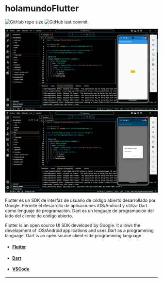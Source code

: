 # holamundoFlutter

![GitHub repo size](https://img.shields.io/github/repo-size/dfleper/holamundoFlutter?logo=github)
![GitHub last commit](https://img.shields.io/github/last-commit/dfleper/holamundoFlutter?color=blue&label=last-commit&logo=github&logoColor=white)

![ScreenShot](https://github.com/dfleper/holamundoFlutter/blob/main/screenshot/001.PNG)
![ScreenShot](https://github.com/dfleper/holamundoFlutter/blob/main/screenshot/002.PNG)

Flutter es un SDK de interfaz de usuario de código abierto desarrollado por Google. 
Permite el desarrollo de aplicaciones iOS/Android y utiliza Dart como lenguaje de programación. 
Dart es un lenguaje de programación del lado del cliente de código abierto.

Flutter is an open source UI SDK developed by Google.
It allows the development of iOS/Android applications and uses Dart as a programming language.
Dart is an open source client-side programming language.

- #### [Flutter](https://flutter.dev/) 
- #### [Dart](https://dart.dev/)
- #### [VSCode](https://code.visualstudio.com/)
-----

